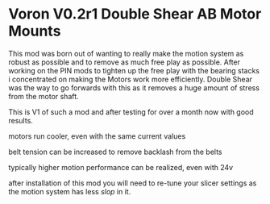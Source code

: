 # Voron V0.2r1 Double Shear AB Motor Mounts

This mod was born out of wanting to really make the motion system as robust as possible and to remove as much free play as possible.
After working on the PIN mods to tighten up the free play with the bearing stacks i concentrated on making the Motors work more efficiently.
Double Shear was the way to go forwards with this as it removes a huge amount of stress from the motor shaft.

This is V1 of such a mod and after testing for over a month now with good results.

motors run cooler, even with the same current values

belt tension can be increased to remove backlash from the belts

typically higher motion performance can be realized, even with 24v

after installation of this mod you will need to re-tune your slicer settings as the motion system has less *slop* in it.

